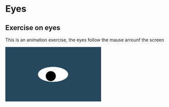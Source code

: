 # Eyes
## Exercise on eyes

This is an animation exercise, the eyes follow the mause arrounf the screen

<img src= "oneeye.png" width='300'/>
